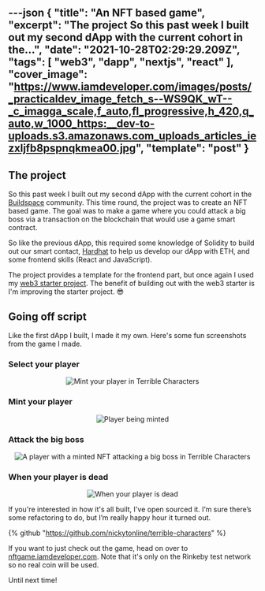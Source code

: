 ---json
{
  "title": "An NFT based game",
  "excerpt": "The project   So this past week I built out my second dApp with the current cohort in the...",
  "date": "2021-10-28T02:29:29.209Z",
  "tags": [
    "web3",
    "dapp",
    "nextjs",
    "react"
  ],
  "cover_image": "https://www.iamdeveloper.com/images/posts/_practicaldev_image_fetch_s--WS9QK_wT--_c_imagga_scale,f_auto,fl_progressive,h_420,q_auto,w_1000_https:__dev-to-uploads.s3.amazonaws.com_uploads_articles_iezxljfb8pspnqkmea00.jpg",
  "template": "post"
}
---

## The project
So this past week I built out my second dApp with the current cohort in the [Buildspace](https://buildspace.so) community. This time round, the project was to create an NFT based game. The goal was to make a game where you could attack a big boss via a transaction on the blockchain that would use a game smart contract.

So like the previous dApp, this required some knowledge of Solidity to build out our smart contact, [Hardhat](https://hardhat.org/) to help us develop our dApp with ETH, and some frontend skills (React and JavaScript).

The project provides a template for the frontend part, but once again I used my [web3 starter project](https://github.com/nickytonline/web3-starter). The benefit of building out with the web3 starter is I'm improving the starter project. 😎

## Going off script

Like the first dApp I built, I made it my own. Here's some fun screenshots from the game I made.

### Select your player

<center>

![Mint your player in Terrible Characters](https://www.iamdeveloper.com/images/posts/_uploads_articles_n5apna2gthcp2uzp67vd.gif)

</center>

### Mint your player

<center>

![Player being minted](https://www.iamdeveloper.com/images/posts/_uploads_articles_uh00c3pltuxe2gexjzk3.gif)

 </center>

### Attack the big boss

<center>

![A player with a minted NFT attacking a big boss in Terrible Characters](https://www.iamdeveloper.com/images/posts/_uploads_articles_n1w4w5ypmaa2bazttn66.gif)

</center>

### When your player is dead

<center>

![When your player is dead](https://www.iamdeveloper.com/images/posts/_uploads_articles_c5ask849iqilo3r53uw0.png)
 

</center>

If you're interested in how it's all built, I've open sourced it. I’m sure there’s some refactoring to do, but I’m really happy hour it turned out.

{% github "https://github.com/nickytonline/terrible-characters" %}

If you want to just check out the game, head on over to [nftgame.iamdeveloper.com](https://nftgame.iamdeveloper.com). Note that it's only on the Rinkeby test network so no real coin will be used.

Until next time!
